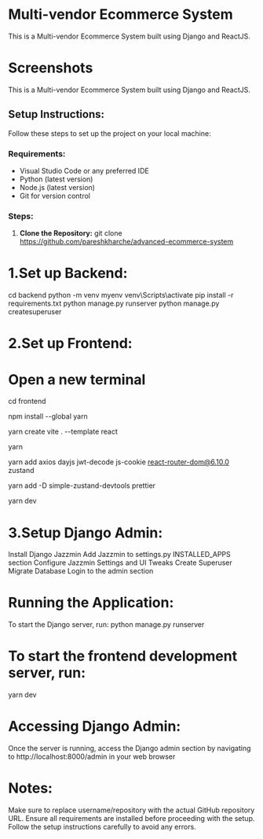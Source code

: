 # Multi-vendor Ecommerce System
This is a Multi-vendor Ecommerce System built using Django and ReactJS.

# Screenshots

This is a Multi-vendor Ecommerce System built using Django and ReactJS.

## Setup Instructions:

Follow these steps to set up the project on your local machine:

### Requirements:
- Visual Studio Code or any preferred IDE
- Python (latest version)
- Node.js (latest version)
- Git for version control

### Steps:

1. **Clone the Repository:**
   git clone https://github.com/pareshkharche/advanced-ecommerce-system

# 1.Set up Backend:

cd backend
python -m venv myenv
venv\Scripts\activate
pip install -r requirements.txt
python manage.py runserver
python manage.py createsuperuser

# 2.Set up Frontend:

# Open a new terminal
cd frontend

npm install --global yarn

yarn create vite . --template react

yarn

yarn add axios dayjs jwt-decode js-cookie react-router-dom@6.10.0 zustand

yarn add -D simple-zustand-devtools prettier

yarn dev

# 3.Setup Django Admin:

Install Django Jazzmin
Add Jazzmin to settings.py INSTALLED_APPS section
Configure Jazzmin Settings and UI Tweaks
Create Superuser
Migrate Database
Login to the admin section


# Running the Application:
To start the Django server, run:
python manage.py runserver

# To start the frontend development server, run:
yarn dev

# Accessing Django Admin:
Once the server is running, access the Django admin section by navigating to http://localhost:8000/admin in your web browser

# Notes:
Make sure to replace username/repository with the actual GitHub repository URL.
Ensure all requirements are installed before proceeding with the setup.
Follow the setup instructions carefully to avoid any errors.

